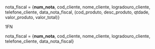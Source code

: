 nota_fiscal = {**num_nota**, cod_cliente, nome_cliente, logradouro_cliente, telefone_cliente, data_nota_fiscal, (cod_produto, desc_produto, qtdade, valor_produto, valor_total)}

1FN

nota_fiscal = {**num_nota**, cod_cliente, nome_cliente, logradouro_cliente, telefone_cliente, data_nota_fiscal}
